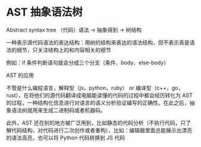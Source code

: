 # AST 抽象语法树

Abstract syntax tree （代码）语法 -> 抽象得到 -> 树结构

一种表示源代码语法的表达结构：用树的结构来表达的语法结构，但不表示真是语法的细节，只关注结构上的和内容相关的细节

例如：if 条件判断语句就会分成三个分支（条件、body、else-body）

AST 的应用

不管是什么编程语言，解释型（js，python，ruby） or 编译型（c++，go，rust），在将他们的源代码翻译成电脑能读懂的代码的过程中都会经历转化为 AST 的过程，一种结构化信息进行对语言的语义分析验证编写的正确性。在此之后，抽象语法树就用来生成二进制码或者机器码。

此外，AST 还在别的地方被广泛用到，比如静态的代码分析（不执行代码，只了解代码结构，对代码进行二次创作或者重构），比如：编辑器里面总能展示出漂亮的语法高亮，也可以将 Python 代码转换到 JS 代码
